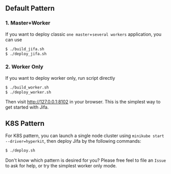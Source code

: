 <!--
    Copyright (c) 2021 Contributors to the Eclipse Foundation

    See the NOTICE file(s) distributed with this work for additional
    information regarding copyright ownership.

    This program and the accompanying materials are made available under the
    terms of the Eclipse Public License 2.0 which is available at
    http://www.eclipse.org/legal/epl-2.0

    SPDX-License-Identifier: EPL-2.0
 -->

## Default Pattern
### 1. Master+Worker
If you want to deploy classic `one master`+`several workers` application, you can use
```bash
$ ./build_jifa.sh
$ ./deploy_jifa.sh
```

### 2. Worker Only
If you want to deploy worker only, run script directly
```bash
$ ./build_worker.sh
$ ./deploy_worker.sh
```
Then visit http://127.0.0.1:8102 in your browser. This is the simplest way to get started with Jifa.

## K8S Pattern
For K8S pattern, you can launch a single node cluster using `minikube start --driver=hyperkit`, then deploy Jifa by the following commands:
```bash
$ ./deploy.sh
```

Don't know which pattern is desired for you? Please free feel to file an `Issue` to ask for help, or try the simplest worker only mode.
